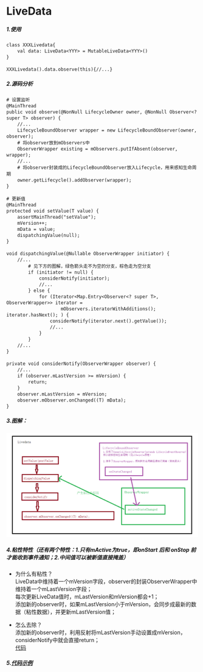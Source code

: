 # LiveData

##### 1.使用
    class XXXLivedata{
        val data: LiveData<YYY> = MutableLiveData<YYY>()
    }

	XXXLivedata().data.observe(this){//...}

##### 2.源码分析
	# 设置监听
	@MainThread
    public void observe(@NonNull LifecycleOwner owner, @NonNull Observer<? super T> observer) {
        //...
        LifecycleBoundObserver wrapper = new LifecycleBoundObserver(owner, observer);
		# 将observer放到mObservers中
		ObserverWrapper existing = mObservers.putIfAbsent(observer, wrapper);
        //...
		# 将observer封装成的LifecycleBoundObserver放入Lifecycle，用来感知生命周期
        owner.getLifecycle().addObserver(wrapper);
    }

	# 更新值
    @MainThread
    protected void setValue(T value) {
        assertMainThread("setValue");
        mVersion++;
        mData = value;
        dispatchingValue(null);
    }

	void dispatchingValue(@Nullable ObserverWrapper initiator) {
        //...
			# 见下方的图解，绿色箭头走不为空的分支，棕色走为空分支
            if (initiator != null) {
                considerNotify(initiator);
                //...
            } else {
                for (Iterator<Map.Entry<Observer<? super T>, ObserverWrapper>> iterator =
                        mObservers.iteratorWithAdditions(); iterator.hasNext(); ) {
                    considerNotify(iterator.next().getValue());
                    //...
                }
            }
		//...
    }

	private void considerNotify(ObserverWrapper observer) {
		//...
        if (observer.mLastVersion >= mVersion) {
            return;
        }
        observer.mLastVersion = mVersion;
        observer.mObserver.onChanged((T) mData);
    }

##### 3.图解：
![](https://github.com/ArthurExcalibur/elearproj/blob/main/app/docs/jetpack/5.Livedata%E5%8E%9F%E7%90%86.jpg)

##### 4.粘性特性（还有两个特性：1.只有mActive为true，即onStart 后和 onStop 前才能收到事件通知；2.中间值可以被新值直接掩盖）

* 为什么有粘性？
	<br>LiveData中维持着一个mVersion字段，observer的封装ObserverWrapper中维持着一个mLastVersion字段；
	<br>每次更新LiveData值时，mLastVersion和mVersion都会+1；
	<br>添加新的observer时，如果mLastVersion小于mVersion，会同步成最新的数据（粘性数据），并更新mLastVersion值；

* 怎么去除？
	<br>添加新的observer时，利用反射将mLastVersion手动设置成mVersion，considerNotify中就会直接return；
	<br>[代码](https://github.com/ArthurExcalibur/elearproj/blob/main/app/src/main/java/com/excalibur/enjoylearning/jetpack/livedata/NoStickyLivedataBus.kt)

##### 5.[代码示例](https://github.com/ArthurExcalibur/elearproj/tree/main/app/src/main/java/com/excalibur/enjoylearning/jetpack/livedata)